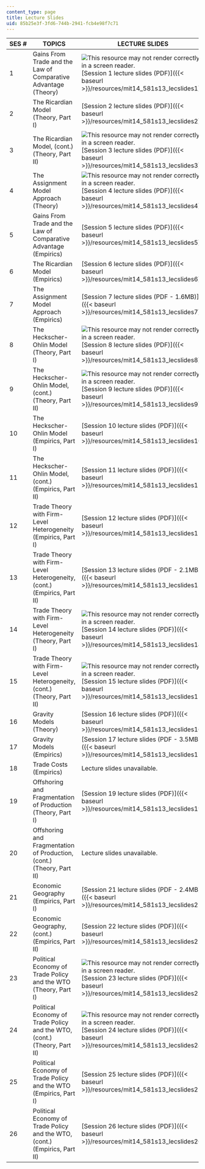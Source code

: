 ```yaml
---
content_type: page
title: Lecture Slides
uid: 85b25e3f-3fd6-744b-2941-fcb4e98f7c71
---
```


| SES # | TOPICS | LECTURE SLIDES |
| --- | --- | --- |
| 1 | Gains From Trade and the Law of Comparative Advantage (Theory) | ![This resource may not render correctly in a screen reader.](/images/inacessible.gif)[Session 1 lecture slides (PDF)]({{< baseurl >}}/resources/mit14_581s13_lecslides1) |
| 2 | The Ricardian Model (Theory, Part I) | [Session 2 lecture slides (PDF)]({{< baseurl >}}/resources/mit14_581s13_lecslides2) |
| 3 | The Ricardian Model, (cont.) (Theory, Part II) | ![This resource may not render correctly in a screen reader.](/images/inacessible.gif)[Session 3 lecture slides (PDF)]({{< baseurl >}}/resources/mit14_581s13_lecslides3) |
| 4 | The Assignment Model Approach (Theory) | ![This resource may not render correctly in a screen reader.](/images/inacessible.gif)[Session 4 lecture slides (PDF)]({{< baseurl >}}/resources/mit14_581s13_lecslides4) |
| 5 | Gains From Trade and the Law of Comparative Advantage (Empirics) | [Session 5 lecture slides (PDF)]({{< baseurl >}}/resources/mit14_581s13_lecslides5) |
| 6 | The Ricardian Model (Empirics) | [Session 6 lecture slides (PDF)]({{< baseurl >}}/resources/mit14_581s13_lecslides6) |
| 7 | The Assignment Model Approach (Empirics) | [Session 7 lecture slides (PDF - 1.6MB)]({{< baseurl >}}/resources/mit14_581s13_lecslides7) |
| 8 | The Heckscher-Ohlin Model (Theory, Part I) | ![This resource may not render correctly in a screen reader.](/images/inacessible.gif)[Session 8 lecture slides (PDF)]({{< baseurl >}}/resources/mit14_581s13_lecslides8) |
| 9 | The Heckscher-Ohlin Model, (cont.) (Theory, Part II) | ![This resource may not render correctly in a screen reader.](/images/inacessible.gif)[Session 9 lecture slides (PDF)]({{< baseurl >}}/resources/mit14_581s13_lecslides9) |
| 10 | The Heckscher-Ohlin Model (Empirics, Part I) | [Session 10 lecture slides (PDF)]({{< baseurl >}}/resources/mit14_581s13_lecslides10) |
| 11 | The Heckscher-Ohlin Model, (cont.) (Empirics, Part II) | [Session 11 lecture slides (PDF)]({{< baseurl >}}/resources/mit14_581s13_lecslides11) |
| 12 | Trade Theory with Firm-Level Heterogeneity (Empirics, Part I) | [Session 12 lecture slides (PDF)]({{< baseurl >}}/resources/mit14_581s13_lecslides12) |
| 13 | Trade Theory with Firm-Level Heterogeneity, (cont.) (Empirics, Part II) | [Session 13 lecture slides (PDF - 2.1MB)]({{< baseurl >}}/resources/mit14_581s13_lecslides13) |
| 14 | Trade Theory with Firm-Level Heterogeneity (Theory, Part I) | ![This resource may not render correctly in a screen reader.](/images/inacessible.gif)[Session 14 lecture slides (PDF)]({{< baseurl >}}/resources/mit14_581s13_lecslides14) |
| 15 | Trade Theory with Firm-Level Heterogeneity, (cont.) (Theory, Part II) | ![This resource may not render correctly in a screen reader.](/images/inacessible.gif)[Session 15 lecture slides (PDF)]({{< baseurl >}}/resources/mit14_581s13_lecslides15) |
| 16 | Gravity Models (Theory) | [Session 16 lecture slides (PDF)]({{< baseurl >}}/resources/mit14_581s13_lecslides16) |
| 17 | Gravity Models (Empirics) | [Session 17 lecture slides (PDF - 3.5MB)]({{< baseurl >}}/resources/mit14_581s13_lecslides17) |
| 18 | Trade Costs (Empirics) | Lecture slides unavailable.    |
| 19 | Offshoring and Fragmentation of Production (Theory, Part I) | [Session 19 lecture slides (PDF)]({{< baseurl >}}/resources/mit14_581s13_lecslides19) |
| 20 | Offshoring and Fragmentation of Production, (cont.) (Theory, Part II) | Lecture slides unavailable. |
| 21 | Economic Geography (Empirics, Part I) | [Session 21 lecture slides (PDF - 2.4MB)]({{< baseurl >}}/resources/mit14_581s13_lecslides21) |
| 22 | Economic Geography, (cont.) (Empirics, Part II) | [Session 22 lecture slides (PDF)]({{< baseurl >}}/resources/mit14_581s13_lecslides22) |
| 23 | Political Economy of Trade Policy and the WTO (Theory, Part I) | ![This resource may not render correctly in a screen reader.](/images/inacessible.gif)[Session 23 lecture slides (PDF)]({{< baseurl >}}/resources/mit14_581s13_lecslides23) |
| 24 | Political Economy of Trade Policy and the WTO, (cont.) (Theory, Part II) | ![This resource may not render correctly in a screen reader.](/images/inacessible.gif)[Session 24 lecture slides (PDF)]({{< baseurl >}}/resources/mit14_581s13_lecslides24) |
| 25 | Political Economy of Trade Policy and the WTO (Empirics, Part I) | [Session 25 lecture slides (PDF)]({{< baseurl >}}/resources/mit14_581s13_lecslides25) |
| 26 | Political Economy of Trade Policy and the WTO, (cont.) (Empirics, Part II) | [Session 26 lecture slides (PDF)]({{< baseurl >}}/resources/mit14_581s13_lecslides26)